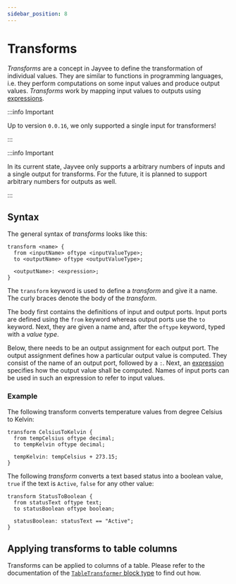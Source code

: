 ```yaml
---
sidebar_position: 8
---
```


# Transforms

_Transforms_ are a concept in Jayvee to define the transformation of individual values.
They are similar to functions in programming languages, i.e. they perform computations on some input values and produce output values. _Transforms_ work by mapping input values to outputs using [expressions](./expressions.md).

:::info Important

Up to version `0.0.16`, we only supported a single input for transformers!

:::

:::info Important

In its current state, Jayvee only supports a arbitrary numbers of inputs and a single output for transforms.
For the future, it is planned to support arbitrary numbers for outputs as well.

:::


## Syntax

The general syntax of _transforms_ looks like this:

```jayvee
transform <name> {
  from <inputName> oftype <inputValueType>;
  to <outputName> oftype <outputValueType>;

  <outputName>: <expression>;
}
```

The `transform` keyword is used to define a _transform_ and give it a name.
The curly braces denote the body of the _transform_.

The body first contains the definitions of input and output ports.
Input ports are defined using the `from` keyword whereas output ports use the `to` keyword.
Next, they are given a name and, after the `oftype` keyword, typed with a _value type_.

Below, there needs to be an output assignment for each output port.
The output assignment defines how a particular output value is computed.
They consist of the name of an output port, followed by a `:`.
Next, an [expression](./expressions.md) specifies how the output value shall be computed.
Names of input ports can be used in such an expression to refer to input values.

### Example

The following transform converts temperature values from degree Celsius to Kelvin:

```jayvee
transform CelsiusToKelvin {
  from tempCelsius oftype decimal;
  to tempKelvin oftype decimal;

  tempKelvin: tempCelsius + 273.15;
}
```

The following _transform_ converts a text based status into a boolean value, `true` if the text is `Active`, `false` for any other value:

```jayvee
transform StatusToBoolean {
  from statusText oftype text;
  to statusBoolean oftype boolean;

  statusBoolean: statusText == "Active";
}
```

## Applying transforms to table columns

Transforms can be applied to columns of a table.
Please refer to the documentation of the [`TableTransformer` block type](./block-types/builtin/TableTransformer.md) to find out how.
